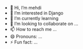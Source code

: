 - 👋 Hi, I’m mehdi
- 👀 I’m interested in Django
- 🌱 I’m currently learning 
- 💞️ I’m looking to collaborate on ...
- 📫 How to reach me ...
- 😄 Pronouns: ...
- ⚡ Fun fact: ...

<!---
mehdiesmaeilii/mehdiesmaeilii is a ✨ special ✨ repository because its `README.md` (this file) appears on your GitHub profile.
You can click the Preview link to take a look at your changes.
--->
